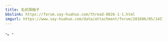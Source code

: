 ```yaml
---
title: 名侦探梅子
bbslink: https://forum.say-huahuo.com/thread-8826-1-1.html
imgurl: https://www.say-huahuo.com/data/attachment/forum/201606/05/145723xbdl1qoyg6y1zmdz.jpg
---
```


-。-<!--more-->
